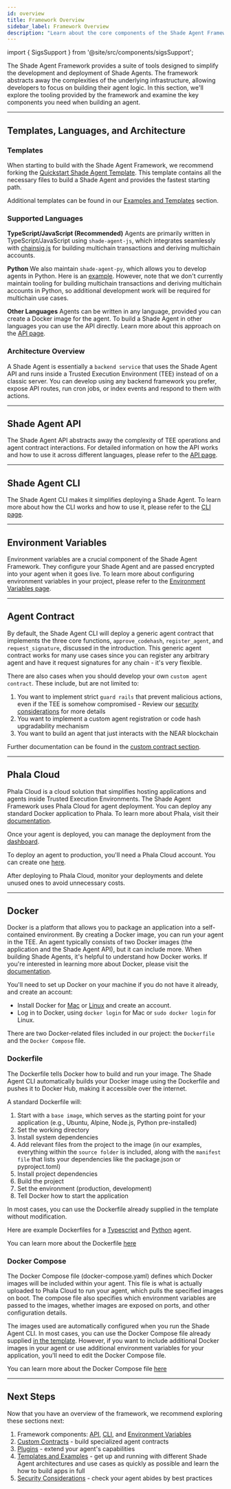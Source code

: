 ```yaml
---
id: overview
title: Framework Overview
sidebar_label: Framework Overview
description: "Learn about the core components of the Shade Agent Framework with a high-level overview of each of its parts."
---
```


import { SigsSupport } from '@site/src/components/sigsSupport';

The Shade Agent Framework provides a suite of tools designed to simplify the development and deployment of Shade Agents. The framework abstracts away the complexities of the underlying infrastructure, allowing developers to focus on building their agent logic. In this section, we'll explore the tooling provided by the framework and examine the key components you need when building an agent.

---

## Templates, Languages, and Architecture 

### Templates

When starting to build with the Shade Agent Framework, we recommend forking the [Quickstart Shade Agent Template](https://github.com/NearDeFi/shade-agent-template). This template contains all the necessary files to build a Shade Agent and provides the fastest starting path.

Additional templates can be found in our [Examples and Templates](../examples/overview.md) section.

### Supported Languages

**TypeScript/JavaScript (Recommended)**
Agents are primarily written in TypeScript/JavaScript using `shade-agent-js`, which integrates seamlessly with [chainsig.js](../../../chain-abstraction/chain-signatures/implementation.md) for building multichain transactions and deriving multichain accounts.

**Python**
We also maintain `shade-agent-py`, which allows you to develop agents in Python. Here is an [example](https://github.com/NearDeFi/shade-python-example/tree/main). However, note that we don't currently maintain tooling for building multichain transactions and deriving multichain accounts in Python, so additional development work will be required for multichain use cases.

**Other Languages**
Agents can be written in any language, provided you can create a Docker image for the agent. To build a Shade Agent in other languages you can use the API directly. Learn more about this approach on the [API page](./api.md).

### Architecture Overview

A Shade Agent is essentially a `backend service` that uses the Shade Agent API and runs inside a Trusted Execution Environment (TEE) instead of on a classic server. You can develop using any backend framework you prefer, expose API routes, run cron jobs, or index events and respond to them with actions. 

---

## Shade Agent API

The Shade Agent API abstracts away the complexity of TEE operations and agent contract interactions. For detailed information on how the API works and how to use it across different languages, please refer to the [API page](./api.md).

---

## Shade Agent CLI

The Shade Agent CLI makes it simplifies deploying a Shade Agent. To learn more about how the CLI works and how to use it, please refer to the [CLI page](./cli.md).

---

## Environment Variables

Environment variables are a crucial component of the Shade Agent Framework. They configure your Shade Agent and are passed encrypted into your agent when it goes live. To learn more about configuring environment variables in your project, please refer to the [Environment Variables page](./environment-variables.md).

---

## Agent Contract

By default, the Shade Agent CLI will deploy a generic agent contract that implements the three core functions, `approve_codehash`, `register_agent`, and `request_signature`, discussed in the introduction. This generic agent contract works for many use cases since you can register any arbitrary agent and have it request signatures for any chain - it's very flexible. 

There are also cases when you should develop your own `custom agent contract`. These include, but are not limited to:
1) You want to implement strict `guard rails` that prevent malicious actions, even if the TEE is somehow compromised - Review our [security considerations](../security.md#restricting-actions) for more details
2) You want to implement a custom agent registration or code hash upgradability mechanism
3) You want to build an agent that just interacts with the NEAR blockchain

Further documentation can be found in the [custom contract section](../custom-agent-contract.md).

---

## Phala Cloud

Phala Cloud is a cloud solution that simplifies hosting applications and agents inside Trusted Execution Environments. The Shade Agent Framework uses Phala Cloud for agent deployment. You can deploy any standard Docker application to Phala. To learn more about Phala, visit their [documentation](https://docs.phala.network/phala-cloud/what-is/what-is-phala-cloud).

Once your agent is deployed, you can manage the deployment from the [dashboard](https://cloud.phala.network/dashboard).

To deploy an agent to production, you'll need a Phala Cloud account. You can create one [here](https://cloud.phala.network/register). 

After deploying to Phala Cloud, monitor your deployments and delete unused ones to avoid unnecessary costs.

---

## Docker

Docker is a platform that allows you to package an application into a self-contained environment. By creating a Docker image, you can run your agent in the TEE. An agent typically consists of two Docker images (the application and the Shade Agent API), but it can include more. When building Shade Agents, it's helpful to understand how Docker works. If you're interested in learning more about Docker, please visit the [documentation](https://docs.docker.com/get-started/docker-overview/). 

You'll need to set up Docker on your machine if you do not have it already, and create an account:
- Install Docker for [Mac](https://docs.docker.com/desktop/setup/install/mac-install/) or [Linux](https://docs.docker.com/desktop/setup/install/linux/) and create an account.
- Log in to Docker, using `docker login` for Mac or `sudo docker login` for Linux.

There are two Docker-related files included in our project: the `Dockerfile` and the `Docker Compose` file. 

### Dockerfile

The Dockerfile tells Docker how to build and run your image. The Shade Agent CLI automatically builds your Docker image using the Dockerfile and pushes it to Docker Hub, making it accessible over the internet.

A standard Dockerfile will:
1. Start with a `base image`, which serves as the starting point for your application (e.g., Ubuntu, Alpine, Node.js, Python pre-installed)
2. Set the working directory
3. Install system dependencies
4. Add relevant files from the project to the image (in our examples, everything within the `source folder` is included, along with the `manifest file` that lists your dependencies like the package.json or pyproject.toml)
5. Install project dependencies
6. Build the project
7. Set the environment (production, development)
8. Tell Docker how to start the application

In most cases, you can use the Dockerfile already supplied in the template without modification.

Here are example Dockerfiles for a [Typescript](https://github.com/NearDeFi/shade-agent-template/blob/main/Dockerfile) and [Python](https://github.com/NearDeFi/shade-python-example/blob/main/Dockerfile) agent.

You can learn more about the Dockerfile [here](https://docs.docker.com/reference/dockerfile/)

### Docker Compose

The Docker Compose file (docker-compose.yaml) defines which Docker images will be included within your agent. This file is what is actually uploaded to Phala Cloud to run your agent, which pulls the specified images on boot. The compose file also specifies which environment variables are passed to the images, whether images are exposed on ports, and other configuration details.

The images used are automatically configured when you run the Shade Agent CLI. In most cases, you can use the Docker Compose file already supplied [in the template](https://github.com/NearDeFi/shade-agent-template/blob/main/docker-compose.yaml). However, if you want to include additional Docker images in your agent or use additional environment variables for your application, you'll need to edit the Docker Compose file.

You can learn more about the Docker Compose file [here](https://docs.docker.com/reference/compose-file/)

---

## Next Steps

Now that you have an overview of the framework, we recommend exploring these sections next:
1. Framework components: [API](./api.md), [CLI](./cli.md), and [Environment Variables](./environment-variables.md)
2. [Custom Contracts](../custom-agent-contract.md) - build specialized agent contracts
3. [Plugins](../plugins.md) - extend your agent's capabilities
4. [Templates and Examples](../examples/overview.md) - get up and running with different Shade Agent architectures and use cases as quickly as possible and learn the how to build apps in full
4. [Security Considerations](../security.md) - check your agent abides by best practices


<SigsSupport />